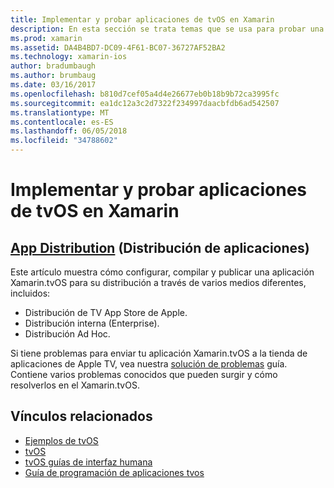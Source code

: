 ```yaml
---
title: Implementar y probar aplicaciones de tvOS en Xamarin
description: En esta sección se trata temas que se usa para probar una aplicación y cómo distribuir la aplicación. Temas aquí expuestos incluyen elementos como herramientas que se usan para la depuración, la implementación para evaluadores y cómo publicar una aplicación en la tienda de aplicaciones de TV de Apple.
ms.prod: xamarin
ms.assetid: DA4B4BD7-DC09-4F61-BC07-36727AF52BA2
ms.technology: xamarin-ios
author: bradumbaugh
ms.author: brumbaug
ms.date: 03/16/2017
ms.openlocfilehash: b810d7cef05a4d4e26677eb0b18b9b72ca3995fc
ms.sourcegitcommit: ea1dc12a3c2d7322f234997daacbfdb6ad542507
ms.translationtype: MT
ms.contentlocale: es-ES
ms.lasthandoff: 06/05/2018
ms.locfileid: "34788602"
---
```

# <a name="deploying-and-testing-tvos-apps-in-xamarin"></a>Implementar y probar aplicaciones de tvOS en Xamarin

## <a name="app-distributioniostvosdeploy-testapp-distributionindexmd"></a>[App Distribution](~/ios/tvos/deploy-test/app-distribution/index.md) (Distribución de aplicaciones)

Este artículo muestra cómo configurar, compilar y publicar una aplicación Xamarin.tvOS para su distribución a través de varios medios diferentes, incluidos:

- Distribución de TV App Store de Apple.
- Distribución interna (Enterprise).
- Distribución Ad Hoc.

Si tiene problemas para enviar tu aplicación Xamarin.tvOS a la tienda de aplicaciones de Apple TV, vea nuestra [solución de problemas](~/ios/tvos/troubleshooting.md) guía. Contiene varios problemas conocidos que pueden surgir y cómo resolverlos en el Xamarin.tvOS.

## <a name="related-links"></a>Vínculos relacionados

- [Ejemplos de tvOS](https://developer.xamarin.com/samples/tvos/all/)
- [tvOS](https://developer.apple.com/tvos/)
- [tvOS guías de interfaz humana](https://developer.apple.com/tvos/human-interface-guidelines/)
- [Guía de programación de aplicaciones tvos](https://developer.apple.com/library/prerelease/tvos/documentation/General/Conceptual/AppleTV_PG/)
